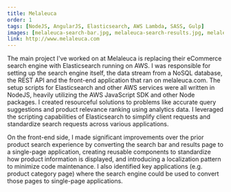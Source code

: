 ```yaml
---
title: Melaleuca
order: 1
tags: [NodeJS, AngularJS, Elasticsearch, AWS Lambda, SASS, Gulp]
images: [melaleuca-search-bar.jpg, melaleuca-search-results.jpg, melaleuca-category-page.jpg, melaleuca-clean-gleam.jpg]
link: http://www.melaleuca.com
---
```


The main project I've worked on at Melaleuca is replacing their eCommerce search engine with Elasticsearch running on AWS.  I was responsible for setting up the search engine itself, the data stream from a NoSQL database, the REST API and the front-end application that ran on melaleuca.com.  The setup scripts for Elasticsearch and other AWS services were all written in NodeJS, heavily utilizing the AWS JavaScript SDK and other Node packages.  I created resourceful solutions to problems like accurate query suggestions and product relevance ranking using analytics data.  I leveraged the scripting capabilities of Elasticsearch to simplify client requests and standardize search requests across various applications.

On the front-end side, I made significant improvements over the prior product search experience by converting the search bar and results page to a single-page application, creating reusable components to standardize how product information is displayed, and introducing a localization pattern to minimize code maintenance.  I also identified key applications (e.g. product category page) where the search engine could be used to convert those pages to single-page applications.
